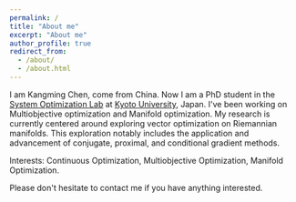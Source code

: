 ```yaml
---
permalink: /
title: "About me"
excerpt: "About me"
author_profile: true
redirect_from: 
  - /about/
  - /about.html
---
```


I am Kangming Chen, come from China. Now I am a PhD student in the [System Optimization Lab](http://www-optima.amp.i.kyoto-u.ac.jp/) at [Kyoto University](https://www.kyoto-u.ac.jp/), Japan.
I've been working on Multiobjective optimization and Manifold optimization. 
My research is currently centered around exploring vector optimization on Riemannian manifolds. This exploration notably includes the application and advancement of conjugate, proximal, and conditional gradient methods.

Interests: Continuous Optimization, Multiobjective Optimization, Manifold Optimization.


Please don't hesitate to contact me if you have anything interested.
